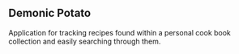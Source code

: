 ## Demonic Potato

Application for tracking recipes found within a personal cook book collection and easily searching through them.